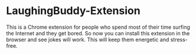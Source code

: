 # LaughingBuddy-Extension
This is a Chrome extension for people who spend most of their time surfing the Internet and they get bored. So now you can install this extension in the browser and see jokes will work. This will keep them energetic and stress-free.
